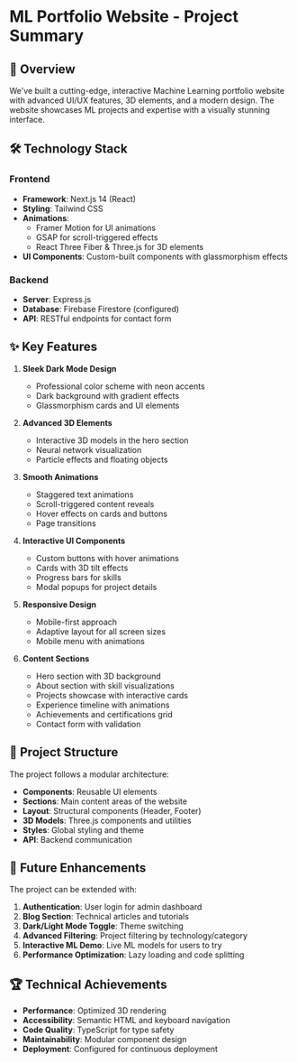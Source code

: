 # ML Portfolio Website - Project Summary

## 🌟 Overview

We've built a cutting-edge, interactive Machine Learning portfolio website with advanced UI/UX features, 3D elements, and a modern design. The website showcases ML projects and expertise with a visually stunning interface.

## 🛠️ Technology Stack

### Frontend
- **Framework**: Next.js 14 (React)
- **Styling**: Tailwind CSS
- **Animations**: 
  - Framer Motion for UI animations
  - GSAP for scroll-triggered effects
  - React Three Fiber & Three.js for 3D elements
- **UI Components**: Custom-built components with glassmorphism effects

### Backend
- **Server**: Express.js
- **Database**: Firebase Firestore (configured)
- **API**: RESTful endpoints for contact form

## ✨ Key Features

1. **Sleek Dark Mode Design**
   - Professional color scheme with neon accents
   - Dark background with gradient effects
   - Glassmorphism cards and UI elements

2. **Advanced 3D Elements**
   - Interactive 3D models in the hero section
   - Neural network visualization
   - Particle effects and floating objects

3. **Smooth Animations**
   - Staggered text animations
   - Scroll-triggered content reveals
   - Hover effects on cards and buttons
   - Page transitions

4. **Interactive UI Components**
   - Custom buttons with hover animations
   - Cards with 3D tilt effects
   - Progress bars for skills
   - Modal popups for project details

5. **Responsive Design**
   - Mobile-first approach
   - Adaptive layout for all screen sizes
   - Mobile menu with animations

6. **Content Sections**
   - Hero section with 3D background
   - About section with skill visualizations
   - Projects showcase with interactive cards
   - Experience timeline with animations
   - Achievements and certifications grid
   - Contact form with validation

## 📁 Project Structure

The project follows a modular architecture:

- **Components**: Reusable UI elements
- **Sections**: Main content areas of the website
- **Layout**: Structural components (Header, Footer)
- **3D Models**: Three.js components and utilities
- **Styles**: Global styling and theme
- **API**: Backend communication

## 🚀 Future Enhancements

The project can be extended with:

1. **Authentication**: User login for admin dashboard
2. **Blog Section**: Technical articles and tutorials
3. **Dark/Light Mode Toggle**: Theme switching
4. **Advanced Filtering**: Project filtering by technology/category
5. **Interactive ML Demo**: Live ML models for users to try
6. **Performance Optimization**: Lazy loading and code splitting

## 🏆 Technical Achievements

- **Performance**: Optimized 3D rendering
- **Accessibility**: Semantic HTML and keyboard navigation
- **Code Quality**: TypeScript for type safety
- **Maintainability**: Modular component design
- **Deployment**: Configured for continuous deployment 